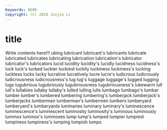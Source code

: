 ```yaml
---
Keywords: 8690
Copyright: (C) 2020 Junjie Li
---
```


# title

Write contents here!!!
ubing 
lubricant 
lubricant's
lubricants 
lubricate 
lubricated 
lubricates 
lubricating 
lubrication 
lubrication's 
lubricator 
lubricator's 
lubricators
lucid 
lucidity 
lucidity's 
lucidly 
lucidness 
lucidness's 
luck 
luck's 
lucked 
luckier
luckiest 
luckily 
luckiness 
luckiness's 
lucking 
luckless 
lucks 
lucky 
lucrative 
lucratively
lucre 
lucre's 
ludicrous 
ludicrously 
ludicrousness 
ludicrousness's 
lug 
lug's 
luggage 
luggage's
lugged 
lugging 
lugs 
lugubrious 
lugubriously 
lugubriousness 
lugubriousness's 
lukewarm 
lull 
lull's
lullabies 
lullaby 
lullaby's 
lulled 
lulling 
lulls 
lumbago 
lumbago's 
lumbar 
lumber
lumber's 
lumbered 
lumbering 
lumbering's 
lumberjack 
lumberjack's 
lumberjacks 
lumberman 
lumberman's 
lumbermen
lumbers 
lumberyard 
lumberyard's 
lumberyards 
luminaries 
luminary 
luminary's 
luminescence 
luminescence's 
luminescent
luminosity 
luminosity's 
luminous 
luminously 
lummox 
lummox's 
lummoxes 
lump 
lump's 
lumped
lumpier 
lumpiest 
lumpiness 
lumpiness's 
lumping 
lumpish 
lumps 
